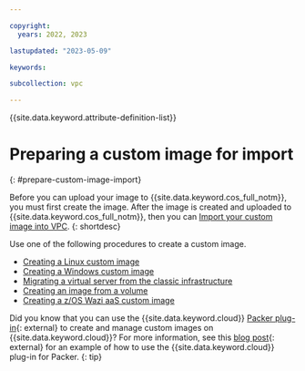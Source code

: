 ```yaml
---

copyright:
  years: 2022, 2023

lastupdated: "2023-05-09"

keywords:

subcollection: vpc

---
```


{{site.data.keyword.attribute-definition-list}}

# Preparing a custom image for import
{: #prepare-custom-image-import}

Before you can upload your image to {{site.data.keyword.cos_full_notm}}, you must first create the image. After the image is created and uploaded to {{site.data.keyword.cos_full_notm}}, then you can [Import your custom image into VPC](/docs/vpc?topic=vpc-importing-custom-images-vpc).
{: shortdesc}

Use one of the following procedures to create a custom image.

* [Creating a Linux custom image](/docs/vpc?topic=vpc-create-linux-custom-image)
* [Creating a Windows custom image](/docs/vpc?topic=vpc-create-windows-custom-image)
* [Migrating a virtual server from the classic infrastructure](/docs/vpc?topic=vpc-migrate-vsi-to-vpc)
* [Creating an image from a volume](/docs/vpc?topic=vpc-create-ifv&interface=ui)
* [Creating a z/OS Wazi aaS custom image](/docs/vpc?topic=vpc-create-zos-custom-image)

Did you know that you can use the {{site.data.keyword.cloud}} [Packer plug-in](https://github.com/IBM/packer-plugin-ibmcloud){: external} to create and manage custom images on {{site.data.keyword.cloud}}? For more information, see this [blog post](https://www.ibm.com/cloud/blog/build-hardened-and-pre-configured-vpc-custom-images-with-packer){: external} for an example of how to use the {{site.data.keyword.cloud}} plug-in for Packer.
{: tip}
